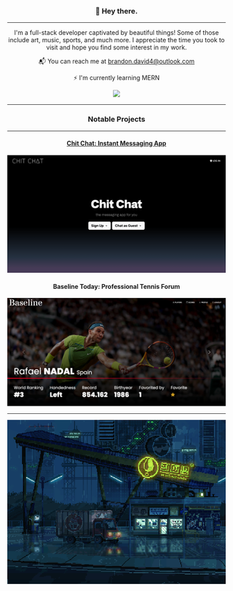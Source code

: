 <h3 align="center">👻  Hey there.</h3>

---

<p align="center">I'm a full-stack developer captivated by beautiful things! Some of those include art, music, sports, and much more. I appreciate the time you took to visit and hope you find some interest in my work.</p>

<div align="center">
  <p>📬 You can reach me at <a href="brandon.david4@outlook.com">brandon.david4@outlook.com</a></p>
  <p>⚡ I'm currently learning MERN</p>
  <img src="https://github-readme-streak-stats.herokuapp.com/?user=brandontaylor156&theme=monokai&hide_border=false" />
</div>

---

<h3 align="center">Notable Projects</h3>

---

<div align="center">
  <h4><a href="https://github.com/brandontaylor156/chit-chat">Chit Chat: Instant Messaging App</a></h4>
  <a href="https://github.com/brandontaylor156/chit-chat"><img src="chitchat-login.png"/></a>
</div>

<div align="center">
  <h4>Baseline Today: Professional Tennis Forum</h4>
  <img src="nadal.png"/>
</div>

---

<div align="center">
  <img src="courierdribblerbottom.gif"/>
</div>


